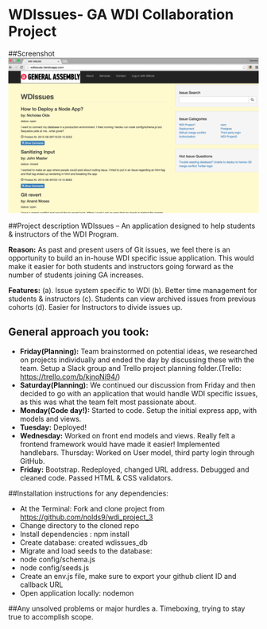 # WDIssues- GA WDI Collaboration Project

##Screenshot
![homepage](public/images/wdissues.png)

##Project description
WDIssues – An application designed to help students & instructors of the WDI Program.

**Reason:**
As past and present users of Git issues, we feel there is an opportunity to build an in-house WDI specific issue application. This would make it easier for both students and instructors going forward as the number of students joining GA increases.

**Features:**
(a). Issue system specific to WDI
(b). Better time management for students & instructors
(c). Students can view archived issues from previous cohorts
(d). Easier for Instructors to divide issues up.

## General approach you took:
- **Friday(Planning):**
Team brainstormed on potential ideas, we researched on projects individually and ended the day by discussing these with the team. Setup a Slack group and Trello project planning folder.(Trello:  https://trello.com/b/kjnoNi94/)
- **Saturday(Planning):**
We continued our discussion from Friday and then decided to go with an application that would handle WDI specific issues, as this was what the team felt most passionate about.
- **Monday(Code day!):**
Started to code. Setup the initial express app, with models and views.
- **Tuesday:**
Deployed!
- **Wednesday:**
Worked on front end models and views. Really felt a frontend framework would have made it easier! Implemented handlebars.
Thursday: Worked on User model, third party login through GitHub.
- **Friday:**
Bootstrap. Redeployed, changed URL address. Debugged and cleaned code. Passed HTML & CSS validators.

##Installation instructions for any dependencies:
- At the Terminal: Fork and clone project from https://github.com/nolds9/wdi_project_3
- Change directory to the cloned repo
- Install dependencies : npm install
- Create database: created wdissues_db
- Migrate and load seeds to the database:
- node config/schema.js
- node config/seeds.js
- Create an env.js file, make sure to export your github client ID and callback URL
- Open application locally: nodemon

##Any unsolved problems or major hurdles
a. Timeboxing, trying to stay true to accomplish scope.
